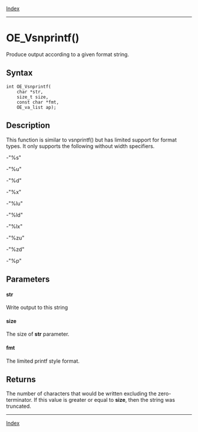 [Index](index.md)

---
# OE_Vsnprintf()

Produce output according to a given format string.

## Syntax

    int OE_Vsnprintf(
        char *str,
        size_t size,
        const char *fmt,
        OE_va_list ap);
## Description 

This function is similar to vsnprintf() but has limited support for format types. It only supports the following without width specifiers.

-"%s"

-"%u"

-"%d"

-"%x"

-"%lu"

-"%ld"

-"%lx"

-"%zu"

-"%zd"

-"%p"



## Parameters

#### str

Write output to this string

#### size

The size of **str** parameter.

#### fmt

The limited printf style format.

## Returns

The number of characters that would be written excluding the zero-terminator. If this value is greater or equal to **size**, then the string was truncated.

---
[Index](index.md)

